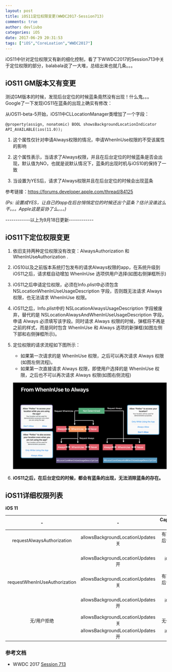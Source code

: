 ```yaml
---
layout: post
title: iOS11定位权限变更(WWDC2017-Session713)
comments: true
author: devliubo
categories: iOS
date: 2017-06-29 20:31:53
tags: ["iOS","CoreLoation","WWDC2017"]
---
```



iOS11中针对定位权限又有新的细化控制，看了下WWDC2017的Session713中关于定位权限的部分，balabala说了一大堆，总结出来也就几条。。。

<!-- more -->

## iOS11 GM版本又有变更

测试GM版本的时候，发现后台定位的时候蓝条竟然没有出现！什么鬼。。。Google了一下发现iOS11在蓝条的出现上确实有修改：

从iOS11-beta-5开始，iOS11中CLLocationManager类增加了一个字段：

```
@property(assign, nonatomic) BOOL showsBackgroundLocationIndicator  API_AVAILABLE(ios(11.0));
```

1. 这个属性仅针对申请Always权限的情况，申请WhenInUse权限的不受该属性的影响

2. 这个属性表示，当请求了Always权限，并且在后台定位的时候蓝条是否会出现，默认值为NO，也就是说默认情况下，蓝条的出现时机与iOS10的保持了一致

3. 当设置为YES后，请求了Always权限并且在后台定位的时候会出现蓝条

参考链接：https://forums.developer.apple.com/thread/84125

*(Ps: 设置成YES，让自己的app在后台悄悄定位的时候还出个蓝条？估计没谁这么干。。。Apple这是妥协了么。。。)*

------------以上为9月18日更新------------

## iOS11下定位权限变更

1. 依旧支持两种定位权限没有改变：AlwaysAuthorization 和 WhenInUseAuthorization .

2. iOS10以及之前版本系统打包发布的请求Always权限的app，在系统升级到iOS11之后，请求框自动增加 WhenInUse 选项供用户选择(如图右侧弹框所示)

3. iOS11之后申请定位权限，必须在Info.plist中必须包含 NSLocationWhenInUseUsageDescription 字段，否则既无法请求 Always 权限，也无法请求 WhenInUse 权限。

4. iOS11之后，Info.plist中的 NSLocationAlwaysUsageDescription 字段被废弃，替代的是 NSLocationAlwaysAndWhenInUseUsageDescription 字段，申请 Always 必须填写该字段。同时请求 Always 权限的时候，弹框将不再是之前的样式，而是同时包含 WhenInUse 和 Always 选项的新弹框(如图左侧下部和右侧弹框所示)。

5. 定位权限的请求流程如下图所示：
    * 如果第一次请求的是 WhenInUse 权限，之后可以再次请求 Always 权限(如图左侧流程)。
    * 如果第一次直接请求 Always 权限，即使用户选择的是 WhenInUse 权限，之后也不可以再次请求 Always 权限(如图右侧流程)

    ![authorization]( /images/2017-06-29-iOS11定位权限变更-WWDC2017-Session713/iOS11CoreLocationAuthorization.png "authorization")

6. **iOS11之后，在后台定位的时候，都会有蓝条的出现，无法消除蓝条的存在。**


## iOS11详细权限列表

**iOS 11**

| - | - | Capabilities 关 | Capabilities 开 |
|:----:|:----:|:----:|:----:|
| requestAlwaysAuthorization | allowsBackgroundLocationUpdates关 | 有前台、无后台、无蓝条 | 有前台、无后台、无蓝条 |
| | allowsBackgroundLocationUpdates开 | iOS抛出Crash | 有前台、有后台、有蓝条 |
| requestWhenInUseAuthorization | allowsBackgroundLocationUpdates关 | 有前台、无后台、无蓝条 | 有前台、无后台、无蓝条 |
| | allowsBackgroundLocationUpdates开 | iOS抛出Crash | 有前台、有后台、有蓝条 |
| 无/用户拒绝 | allowsBackgroundLocationUpdates关 | 无任何定位 | 无任何定位 |
| | allowsBackgroundLocationUpdates开 | iOS抛出Crash | 无任何定位 |


### 参考文档

* WWDC 2017 [Session 713](https://developer.apple.com/videos/play/wwdc2017/713/)
